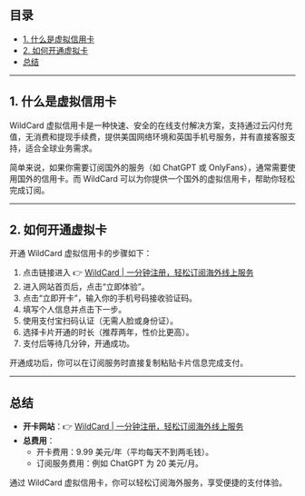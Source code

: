 ## 目录
- [1. 什么是虚拟信用卡](#1-什么是虚拟信用卡)
- [2. 如何开通虚拟卡](#2-如何开通虚拟卡)
- [总结](#总结)

---

## 1. 什么是虚拟信用卡

WildCard 虚拟信用卡是一种快速、安全的在线支付解决方案，支持通过云闪付充值，无消费和提现手续费，提供美国网络环境和英国手机号服务，并有直接客服支持，适合全球业务需求。

简单来说，如果你需要订阅国外的服务（如 ChatGPT 或 OnlyFans），通常需要使用国外的信用卡。而 WildCard 可以为你提供一个国外的虚拟信用卡，帮助你轻松完成订阅。

---

## 2. 如何开通虚拟卡

开通 WildCard 虚拟信用卡的步骤如下：

1. 点击链接进入 👉 [WildCard | 一分钟注册，轻松订阅海外线上服务](https://bit.ly/bewildcard)
2. 进入网站首页后，点击“立即体验”。
3. 点击“立即开卡”，输入你的手机号码接收验证码。
4. 填写个人信息并点击下一步。
5. 使用支付宝扫码认证（无需人脸或身份证）。
6. 选择卡片开通的时长（推荐两年，性价比更高）。
7. 支付后等待几分钟，开通成功。

开通成功后，你可以在订阅服务时直接复制粘贴卡片信息完成支付。

---

## 总结

- **开卡网站**：👉 [WildCard | 一分钟注册，轻松订阅海外线上服务](https://bit.ly/bewildcard)
- **总费用**：
  - 开卡费用：9.99 美元/年（平均每天不到两毛钱）。
  - 订阅服务费用：例如 ChatGPT 为 20 美元/月。

通过 WildCard 虚拟信用卡，你可以轻松订阅海外服务，享受便捷的支付体验。